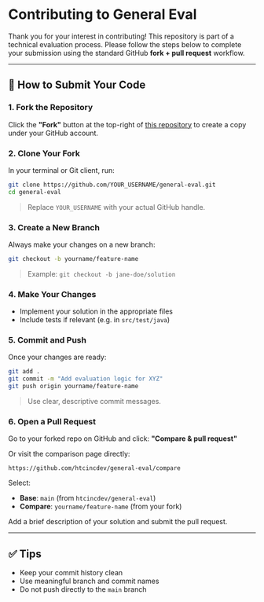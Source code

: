 # Contributing to General Eval

Thank you for your interest in contributing! This repository is part of a technical evaluation process. Please follow the steps below to complete your submission using the standard GitHub **fork + pull request** workflow.

---

## 🚀 How to Submit Your Code

### 1. Fork the Repository

Click the **"Fork"** button at the top-right of [this repository](https://github.com/htcincdev/general-eval) to create a copy under your GitHub account.

### 2. Clone Your Fork

In your terminal or Git client, run:

```bash
git clone https://github.com/YOUR_USERNAME/general-eval.git
cd general-eval
```

> Replace `YOUR_USERNAME` with your actual GitHub handle.

### 3. Create a New Branch

Always make your changes on a new branch:

```bash
git checkout -b yourname/feature-name
```

> Example: `git checkout -b jane-doe/solution`

### 4. Make Your Changes

- Implement your solution in the appropriate files
- Include tests if relevant (e.g. in `src/test/java`)

### 5. Commit and Push

Once your changes are ready:

```bash
git add .
git commit -m "Add evaluation logic for XYZ"
git push origin yourname/feature-name
```

> Use clear, descriptive commit messages.

### 6. Open a Pull Request

Go to your forked repo on GitHub and click:
**"Compare & pull request"**

Or visit the comparison page directly:

```
https://github.com/htcincdev/general-eval/compare
```

Select:
- **Base**: `main` (from `htcincdev/general-eval`)
- **Compare**: `yourname/feature-name` (from your fork)

Add a brief description of your solution and submit the pull request.

---

## ✅ Tips

- Keep your commit history clean
- Use meaningful branch and commit names
- Do not push directly to the `main` branch